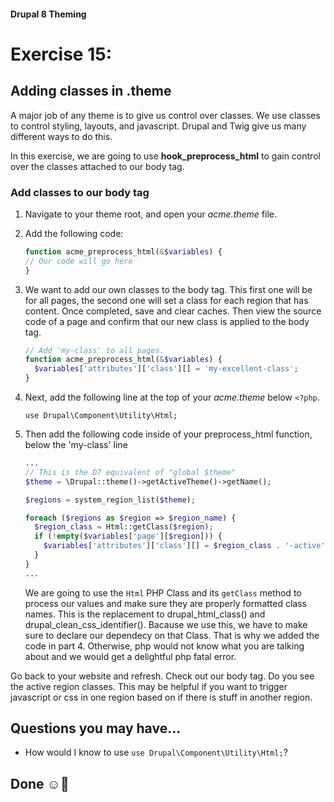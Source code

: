 #### Drupal 8 Theming

# Exercise 15: 

## Adding classes in .theme

A major job of any theme is to give us control over classes. We use classes to control styling, layouts, and javascript. Drupal and Twig give us many different ways to do this.

In this exercise, we are going to use **hook\_preprocess\_html** to gain control over the classes attached to our body tag.

### Add classes to our body tag

1. Navigate to your theme root, and open your _acme.theme_ file. 

2. Add the following code:

	```php
    function acme_preprocess_html(&$variables) {
    // Our code will go here
    }
	```

3. We want to add our own classes to the body tag. This first one will be for all pages, the second one will set a class for each region that has content. Once completed, save and clear caches. Then view the source code of a page and confirm that our new class is applied to the body tag.

	```php
    // Add 'my-class' to all pages.
    function acme_preprocess_html(&$variables) {
      $variables['attributes']['class'][] = 'my-excellent-class';
    }
	```

4. Next, add the following line at the top of your _acme.theme_ below `<?php`. 

	`use Drupal\Component\Utility\Html;`

5. Then add the following code inside of your preprocess_html function, below the 'my-class' line
	
	```php
	...	
	// This is the D7 equivalent of "global $theme"
	$theme = \Drupal::theme()->getActiveTheme()->getName();
	
	$regions = system_region_list($theme);
	
	foreach ($regions as $region => $region_name) {
	  $region_class = Html::getClass($region);
	  if (!empty($variables['page'][$region])) {
	    $variables['attributes']['class'][] = $region_class . '-active';
	  }
	}
	...
	```
	
	We are going to use the `Html` PHP Class and its `getClass` method to process our values and make sure they are properly formatted class names. This is the replacement to drupal\_html\_class() and drupal\_clean\_css_identifier(). Bacause we use this, we have to make sure to declare our dependecy on that Class. That is why we added the code in part 4. Otherwise, php would not know what you are talking about and we would get a delightful php fatal error.


Go back to your website and refresh. Check out our body tag. Do you see the active region classes. This may be helpful if you want to trigger javascript or css in one region based on if there is stuff in another region.

## Questions you may have...
+ How would I know to use `use Drupal\Component\Utility\Html;`?


## Done ☺